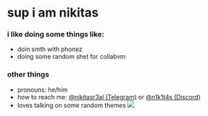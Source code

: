 # sup i am nikitas

### i like doing some things like:

- doin smth with phonez
- doing some random shet for collabvm

### other things

- pronouns: he/him
- how to reach me: [@nikitasr3al (Telegram)](https://t.me/nikitasr3al) or [@n1k1t4s (Discord)](https://discordapp.com/users/1175191382734946467)
- loves talking on some random themes
![](https://komarev.com/ghpvc/?username=your-github-username)
